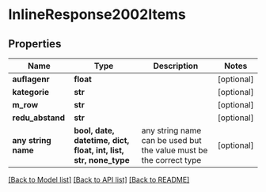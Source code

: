 # InlineResponse2002Items


## Properties
Name | Type | Description | Notes
------------ | ------------- | ------------- | -------------
**auflagenr** | **float** |  | [optional] 
**kategorie** | **str** |  | [optional] 
**m_row** | **str** |  | [optional] 
**redu_abstand** | **str** |  | [optional] 
**any string name** | **bool, date, datetime, dict, float, int, list, str, none_type** | any string name can be used but the value must be the correct type | [optional]

[[Back to Model list]](../README.md#documentation-for-models) [[Back to API list]](../README.md#documentation-for-api-endpoints) [[Back to README]](../README.md)


